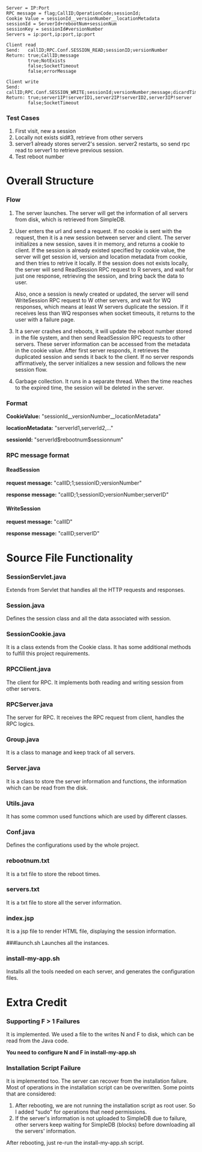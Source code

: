 ```
Server = IP:Port
RPC message = flag;CallID;OperationCode;sessionId;
Cookie Value = sessionId__versionNumber__locationMetadata
sessionId = ServerId+rebootNum+sessionNum
sessionKey = sessionId#versionNumber
Servers = ip:port,ip:port,ip:port
```

```
Client read
Send:   callID;RPC.Conf.SESSION_READ;sessionID;versionNumber
Return: true;CallID;message
        true;NotExists
        false;SocketTimeout
        false;errorMessage
```

```
Client write
Send:   callID;RPC.Conf.SESSION_WRITE;sessionId;versionNumber;message;dicardTime
Return: true;server1IP!serverID1,server2IP!serverID2,server3IP!server
        false;SocketTimeout
```


### Test Cases
1. First visit, new a session
2. Locally not exists sid#3, retrieve from other servers
3. server1 already stores server2's session. server2 restarts, so send rpc read to server1 to retrieve previous session.
4. Test reboot number




# Overall Structure

### Flow

1. The server launches. The server will get the information of all servers from disk, which is retrieved from SimpleDB.
2. User enters the url and send a request. If no cookie is sent with the request, then it is a new session between server and client. The server initializes a new session, saves it in memory, and returns a cookie to client. If the session is already existed specified by cookie value, the server will get session id, version and location metadata from cookie, and then 
tries to retrive it locally. If the session does not exists locally, the server will send ReadSession RPC request to R servers, and wait for just one response, retrieving the session, and bring back the data to user.

	Also, once a session is newly created or updated, the server will send WriteSession RPC request to W other servers, and wait for WQ responses, which means at least W servers duplicate the session. If it receives less than WQ responses when socket timeouts, it returns to the user with a failure page.

3. It a server crashes and reboots, it will update the reboot number stored in the file system, and then send ReadSession RPC requests to other servers. These server information can be accessed from the metadata in the cookie value. After first server responds, it retrieves the duplicated session and sends it back to the client. If no server responds affirmatively, the server initializes a new session and follows the new session flow.
4. Garbage collection. It runs in a separate thread. When the time reaches to the expired time, the session will be deleted in the server.

### Format
**CookieValue:** "sessionId\_\_versionNumber\_\_locationMetadata"

**locationMetadata:** "serverId1,serverId2,..."

**sessionId:** "serverId\$rebootnum\$sessionnum"

### RPC message format
#### ReadSession 
**request message:** "callID;1;sessionID;versionNumber"

**response message:** "callID;1;sessionID;versionNumber;serverID"

#### WriteSession
**request message:** "callID"

**response message:** "callID;serverID"



# Source File Functionality

### SessionServlet.java
Extends from Servlet that handles all the HTTP requests and responses.

### Session.java
Defines the session class and all the data associated with session.

### SessionCookie.java 
It is a class extends from the Cookie class. It has some additional methods to fulfill this project requirements.

### RPCClient.java
The client for RPC. It implements both reading and writing session from other servers.

### RPCServer.java
The server for RPC. It receives the RPC request from client, handles the RPC logics.

### Group.java 
It is a class to manage and keep track of all servers.

### Server.java 
It is a class to store the server information and functions, the information which can be read from the disk.

### Utils.java 
It has some common used functions which are used by different classes.

### Conf.java 
Defines the configurations used by the whole project.

### rebootnum.txt 
It is a txt file to store the reboot times.

### servers.txt 
It is a txt file to store all the server information.

### index.jsp
It is a jsp file to render HTML file, displaying the session information.

###launch.sh
Launches all the instances.

### install-my-app.sh
Installs all the tools needed on each server, and generates the configuration files.


# Extra Credit

### Supporting F > 1 Failures

It is implemented. We used a file to the writes N and F to disk, which can be read from the Java code.

**You need to configure N and F in install-my-app.sh**


### Installation Script Failure

It is implemented too. The server can recover from the installation failure. Most of operations in the installation script can be overwritten. Some points that are considered:

1. After rebooting, we are not running the installation script as root user. So I added "sudo" for operations that need permissions.
2. If the server's information is not uploaded to SimpleDB due to failure, other servers keep waiting for SimpleDB (blocks) before downloading all the servers' information. 

After rebooting, just re-run the install-my-app.sh script.
